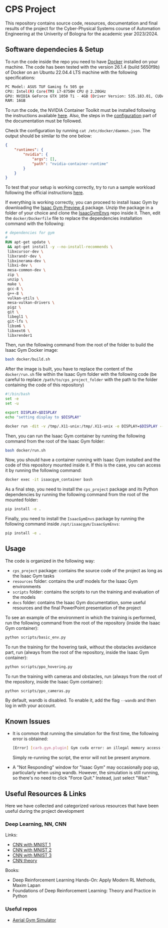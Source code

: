 # CPS Project

This repository contains source code, resources, documentation and final results of the project for the Cyber-Physical Systems course of Automation Engineering at the Univerity of Bologna for the academic year 2023/2024.

## Software dependecies & Setup

To run the code inside the repo you need to have [Docker](https://docs.docker.com/get-started/) installed on your machine. The code has been tested with the version 26.1.4 (build 5650f9b) of Docker on an Ubuntu 22.04.4 LTS machine with the following specifications:
```bash
PC Model: ASUS TUF Gaming fx 505 ge
CPU: Intel(R) Core(TM) i7-8750H CPU @ 2.20GHz
GPU: NVIDIA GeForce GTX 1050 Ti - 4GB (Driver Version: 535.183.01, CUDA Version: 12.2)
RAM: 16GB
```

To run the code, the NVIDIA Container Toolkit must be installed following the instructions available [here](https://docs.nvidia.com/datacenter/cloud-native/container-toolkit/latest/install-guide.html). Also, the steps in the [configuration](https://docs.nvidia.com/datacenter/cloud-native/container-toolkit/latest/install-guide.html#configuring-docker) part of the documentation must be followed.

Check the configuration by running `cat /etc/docker/daemon.json`. The output should be similar to the one below:
```json
{
    "runtimes": {
        "nvidia": {
            "args": [],
            "path": "nvidia-container-runtime"
        }
    }
}
```

To test that your setup is working correctly, try to run a sample workload following the official instructions [here](https://docs.nvidia.com/datacenter/cloud-native/container-toolkit/latest/sample-workload.html#running-a-sample-workload-with-docker).

If everything is working correctly, you can proceed to install Isaac Gym by downloading the [Isaac Gym Preview 4](https://developer.nvidia.com/isaac-gym/download) package.  Unzip the package in a folder of your choice and clone the [IsaacGymEnvs](https://github.com/isaac-sim/IsaacGymEnvs) repo inside it. Then, edit the `docker/Dockerfile` file to replace the dependencies installation command with the following:
```Dockerfile
# dependencies for gym
#
RUN apt-get update \
 && apt-get install -y --no-install-recommends \
 libxcursor-dev \
 libxrandr-dev \
 libxinerama-dev \
 libxi-dev \
 mesa-common-dev \
 zip \
 unzip \
 make \
 gcc-8 \
 g++-8 \
 vulkan-utils \
 mesa-vulkan-drivers \
 pigz \
 git \
 libegl1 \
 git-lfs \
 libsm6 \
 libxext6 \
 libxrender1 
```

Then, run the following command from the root of the folder to build the Isaac Gym Docker image:
```bash
bash docker/build.sh
```

After the image is built, you have to replace the content of the `docker/run.sh` file within the Isaac Gym folder with the following code (be careful to replace `/path/to/cps_project_folder` with the path to the folder containing the code of this repository)

```bash
#!/bin/bash
set -e
set -u

export DISPLAY=$DISPLAY
echo "setting display to $DISPLAY"

docker run -dit -v /tmp/.X11-unix:/tmp/.X11-unix -e DISPLAY=$DISPLAY --gpus=all --name=isaacgym_container --volume=/path/to/cps_project_folder:/opt/isaacgym/cps_project isaacgym 
```

Then, you can run the Isaac Gym container by running the following command from the root of the Isaac Gym folder:
```bash
bash docker/run.sh
```

Now, you should have a container running with Isaac Gym installed and the code of this repository mounted inside it. If this is the case, you can access it by running the following command:
```bash
docker exec -it isaacgym_container bash
```

As a final step, you need to install the `cps_project` package and its Python dependencies by running the following command from the root of the mounted folder:
```bash
pip install -e .
```

Finally, you need to install the `IsaacGymEnvs` package by running the following command inside `/opt/isaacgym/IsaacGymEnvs`:
```bash
pip install -e .
``` 

## Usage

The code is organized in the following way:
- `cps_project` package: contains the source code of the project as long as the Isaac Gym tasks
- `resources` folder: contains the urdf models for the Isaac Gym environments
- `scripts` folder: contains the scripts to run the training and evaluation of the models
- `docs` folder: contains the Isaac Gym documentation, some useful resources and the final PowerPoint presentation of the project

To see an example of the environment in which the training is performed, run the following command from the root of the repository (inside the Isaac Gym container):
```bash
python scripts/basic_env.py
```

To run the training for the hovering task, without the obstacles avoidance part, run (always from the root of the repository, inside the Isaac Gym container):
```bash
python scripts/ppo_hovering.py
```

To run the training with cameras and obstacles, run (always from the root of the repository, inside the Isaac Gym container):
```bash
python scripts/ppo_cameras.py
```

By default, wandb is disabled. To enable it, add the flag ```--wandb``` and then log in with your account.

## Known Issues

- It is common that running the simulation for the first time, the following error is obtained:
    ```bash
    [Error] [carb.gym.plugin] Gym cuda error: an illegal memory access was encountered: ../../../source/plugins/carb/gym/impl/Gym/GymPhysX.cpp: 1373
    ```

    Simply re-running the script, the error will not be present anymore.

- A "Not Responding" window for "Isaac Gym" may occasionally pop up, particularly when using wandb. However, the simulation is still running, so there's no need to click "Force Quit." Instead, just select "Wait."

## Useful Resources & Links

Here we have collected and categorized various resources that have been useful during the project development

### Deep Learning, NN, CNN

Links:
- [CNN with MNIST 1](https://pyimagesearch.com/2021/07/19/pytorch-training-your-first-convolutional-neural-network-cnn/)
- [CNN with MNIST 2](https://www.kaggle.com/code/sdelecourt/cnn-with-pytorch-for-mnist)
- [CNN with MNIST 3](https://medium.com/@nutanbhogendrasharma/pytorch-convolutional-neural-network-with-mnist-dataset-4e8a4265e118)
- [CNN theory](https://cs231n.github.io/convolutional-networks/)

Books:
- Deep Reinforcement Learning Hands-On: Apply Modern RL Methods, Maxim Lapan
- Foundations of Deep Reinforcement Learning: Theory and Practice in Python

### Useful repos

- [Aerial Gym Simulator](https://github.com/ntnu-arl/aerial_gym_simulator) 





